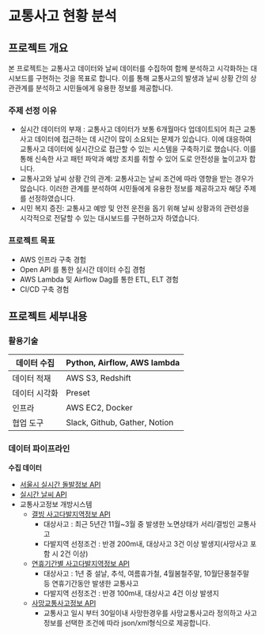 # 교통사고 현황 분석

## 프로젝트 개요

본 프로젝트는 교통사고 데이터와 날씨 데이터를 수집하여 함께 분석하고 시각화하는 대시보드를 구현하는 것을 목표로 합니다. 이를 통해 교통사고의 발생과 날씨 상황 간의 상관관계를 분석하고 시민들에게 유용한 정보를 제공합니다.

### 주제 선정 이유

- 실시간 데이터의 부재 : 교통사고 데이터가 보통 6개월마다 업데이트되어 최근 교통사고 데이터에 접근하는 데 시간이 많이 소요되는 문제가 있습니다. 이에 대응하여 교통사고 데이터에 실시간으로 접근할 수 있는 시스템을 구축하기로 했습니다. 이를 통해 신속한 사고 패턴 파악과 예방 조치를 취할 수 있어 도로 안전성을 높이고자 합니다.
- 교통사고와 날씨 상황 간의 관계: 교통사고는 날씨 조건에 따라 영향을 받는 경우가 많습니다. 이러한 관계를 분석하여 시민들에게 유용한 정보를 제공하고자 해당 주제를 선정하였습니다.
- 시민 복지 증진: 교통사고 예방 및 안전 운전을 돕기 위해 날씨 상황과의 관련성을 시각적으로 전달할 수 있는 대시보드를 구현하고자 하였습니다.

### 프로젝트 목표

- AWS 인프라 구축 경험
- Open API 를 통한 실시간 데이터 수집 경험
- AWS Lambda 및 Airflow Dag를 통한 ETL, ELT 경험
- CI/CD 구축 경험

## 프로젝트 세부내용

### 활용기술

| 데이터 수집 | Python, Airflow, AWS lambda |
| --- | --- |
| 데이터 적재 | AWS S3, Redshift |
| 데이터 시각화 | Preset |
| 인프라 | AWS EC2, Docker |
| 협업 도구 | Slack, Github, Gather, Notion |


### 데이터 파이프라인

**수집 데이터**

- [서울시 실시간 돌발정보 API](https://data.seoul.go.kr/dataList/OA-13315/A/1/datasetView.do)
- [실시간 날씨 API](https://www.data.go.kr/data/15084084/openapi.do)
- 교통사고정보 개방시스템
    - [결빙 사고다발지역정보 API](https://opendata.koroad.or.kr/api/selectFreezingDataSet.do;jsessionid=0020728C779AF1B1769A0F4CBEC093A3)
        - 대상사고 : 최근 5년간 11월~3월 중 발생한 노면상태가 서리/결빙인 교통사고
        - 다발지역 선정조건 : 반경 200m내, 대상사고 3건 이상 발생지(사망사고 포함 시 2건 이상)
    - [연휴기간별 사고다발지역정보 API](https://opendata.koroad.or.kr/api/selectTmzonDataSet.do)
        - 대상사고 : 1년 중 설날, 추석, 여름휴가철, 4월봄철주말, 10월단풍철주말 등 연휴기간동안 발생한 교통사고
        - 다발지역 선정조건 : 반경 100m내, 대상사고 4건 이상 발생지
    - [사망교통사고정보 API](https://opendata.koroad.or.kr/api/selectDeathDataSet.do)
        - 교통사고 일시 부터 30일이내 사망한경우를 사망교통사고라 정의하고 사고정보를 선택한 조건에 따라 json/xml형식으로 제공합니다.

